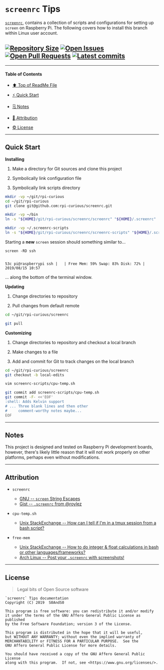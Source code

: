 # `screenrc` Tips
[heading__title]:
  #screenrc-tips
  "&#x2B06; Top of this page"


[`screenrc`][master__screenrc], contains a collection of scripts and configurations for setting up `screen` on Raspberry Pi. The following covers how to install this branch within Linux user account.


## [![Repository Size][badge__master__git_shell_commands__size]][master__screenrc] [![Open Issues][badge__issues__git_shell_commands]][issues__git_shell_commands] [![Open Pull Requests][badge__pull_requests__git_shell_commands]][pull_requests__git_shell_commands] [![Latest commits][badge__commits__git_shell_commands__master]][commits__git_shell_commands__master]



------


#### Table of Contents


- [&#x2B06; Top of ReadMe File][heading__title]

- [:zap: Quick Start][heading__quick_start]

- [&#x1F5D2; Notes][notes]

- [:card_index: Attribution][heading__attribution]

- [:copyright: License][heading__license]


------


## Quick Start
[heading__quick_start]:
  #quick-start
  "&#9889; ...well as quick as it may get with things like this"


**Installing**


1. Make a directory for Git sources and clone this project

2. Symbolically link configuration file

3. Symbolically link scripts directory


```Bash
mkdir -vp ~/git/rpi-curious
cd ~/git/rpi-curious
git clone git@github.com:rpi-curious/screenrc.git

mkdir -vp ~/bin
ln -s "${HOME}/git/rpi-curious/screenrc/screenrc" "${HOME}/.screenrc"

mkdir -vp ~/.screenrc-scripts
ln -s "${HOME}/git/rpi-curious/screenrc/screenrc-scripts" "${HOME}/.screenrc-scripts"
```


Starting a **new** `screen` session should something similar to...


```
screen -RD ssh


53c pi@raspberrypi ssh |   | Free Mem: 59% Swap: 83% Disk: 72% | 2019/08/15 10:57
```


... along the bottom of the terminal window.


**Updating**


1. Change directories to repository

2. Pull changes from default remote


```Bash
cd ~/git/rpi-curious/screenrc

git pull
```


**Customizing**


1. Change directories to repository and checkout a local branch

2. Make changes to a file

3. Add and commit for Git to track changes on the local branch


```Bash
cd ~/git/rpi-curious/screenrc
git checkout -b local-edits

vim screenrc-scripts/cpu-temp.sh

git commit add screenrc-scripts/cpu-temp.sh
git commit -F- <<'EOF'
:shell: Adds Kelvin support
# ... Three blank lines and then other
#     comment-worthy notes maybe...
EOF
```


___


## Notes
[notes]:
  #notes
  "&#x1F5D2; Additional notes and links that may be worth clicking in the future"


This project is designed and tested on Raspberry Pi development boards, however, there's likely little reason that it will not work properly on other platforms, perhaps even without modifications.


___


## Attribution
[heading__attribution]:
  #attribution
  "&#x1F4C7; Resources that where helpful in building this project so far."

- `screenrc`

  - [GNU -- `screen` String Escapes](https://www.gnu.org/software/screen/manual/html_node/String-Escapes.html)
  - [Gist -- `.screenrc` from @roylez](https://github.com/roylez/dotfiles/blob/master/.screenrc)

- `cpu-temp.sh`

  - [Unix StackExchange -- How can I tell if I'm in a tmux session from a bash script?](https://unix.stackexchange.com/questions/10689/)

- `free-mem`

  - [Unix StackExchange -- How to do integer & float calculations in bash or other languages/frameworks?](https://unix.stackexchange.com/questions/40786/)
  - [Arch Linux -- Post your `.screenrc` with screenshots!](https://bbs.archlinux.org/viewtopic.php?id=55618&p=2)


___


## License
[heading__license]:
  #license
  "&#x00A9; Legal bits of Open Source software"


> Legal bits of Open Source software


```
`screenrc` Tips documentation
Copyright (C) 2019  S0AndS0

This program is free software: you can redistribute it and/or modify
it under the terms of the GNU Affero General Public License as published
by the Free Software Foundation; version 3 of the License.

This program is distributed in the hope that it will be useful,
but WITHOUT ANY WARRANTY; without even the implied warranty of
MERCHANTABILITY or FITNESS FOR A PARTICULAR PURPOSE.  See the
GNU Affero General Public License for more details.

You should have received a copy of the GNU Affero General Public License
along with this program.  If not, see <https://www.gnu.org/licenses/>.
```



[badge__travis_ci__git_shell_commands]:
  https://img.shields.io/travis/rpi-curious/screenrc/example.svg

[travis_ci__git_shell_commands]:
  https://travis-ci.com/rpi-curious/screenrc
  "&#x1F6E0; Automated tests and build logs"


[branch_example__example_usage]:
  https://github.com/rpi-curious/screenrc/blob/example/example-usage.sh
  "Bash script that shows some ways of utilizing code from the master branch of this repository"


[badge__commits__git_shell_commands__master]:
  https://img.shields.io/github/last-commit/rpi-curious/screenrc/master.svg

[commits__git_shell_commands__master]:
  https://github.com/rpi-curious/screenrc/commits/master
  "&#x1F4DD; History of changes on this branch"


[git_shell_commands__community]:
  https://github.com/rpi-curious/screenrc/community
  "&#x1F331; Dedicated to functioning code"


[git_shell_commands__example_branch]:
  https://github.com/rpi-curious/screenrc/tree/example
  "If it lurches, it lives"


[badge__issues__git_shell_commands]:
  https://img.shields.io/github/issues/rpi-curious/screenrc.svg

[issues__git_shell_commands]:
  https://github.com/rpi-curious/screenrc/issues
  "&#x2622; Search for and _bump_ existing issues or open new issues for project maintainer to address."


[badge__pull_requests__git_shell_commands]:
  https://img.shields.io/github/issues-pr/rpi-curious/screenrc.svg

[pull_requests__git_shell_commands]:
  https://github.com/rpi-curious/screenrc/pulls
  "&#x1F3D7; Pull Request friendly, though please check the Community guidelines"


[badge__master__git_shell_commands__size]:
  https://img.shields.io/github/languages/code-size/rpi-curious/screenrc.svg

[master__screenrc]:
  https://github.com/rpi-curious/screenrc/
  "&#x2328; Project source code!"
